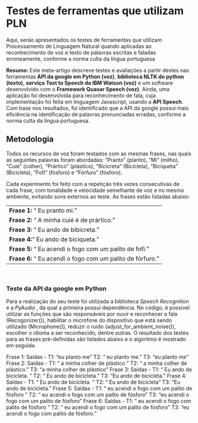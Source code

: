 # Testes de ferramentas que utilizam PLN
Aqui, serão apresentados os testes de ferramentas que utilizam Processamento de Linguagem Natural quando aplicadas 
ao reconhecimento de voz e texto de palavras escritas e faladas erroneamente, conforme a norma culta da língua portuguesa

<b>Resumo: </b>Este meta-artigo descreve testes e avaliações a partir destes nas
ferramentas <b>API da google em Python (voz)</b>, <b>biblioteca NLTK do python
(texto)</b>, <b>serviço Text to Speech da IBM Watson (voz)</b> e um software
desenvolvido com o <b>Framework Quasar Speech (voz)</b>. Ainda, uma aplicação
foi desenvolvida para reconhecimento de fala, cuja implementação foi feita em
linguagem Javascript, usando a <b>API Speech</b>. Com base nos resultados, foi
identificado que a API da google possui mais eficiência na identificação de
palavras pronunciadas erradas, conforme a norma culta da língua
portuguesa.</br>

<h2>Metodologia</h2>
<p>Todos os recursos de voz foram testados com as mesmas frases, nas quais as
seguintes palavras foram abordadas: “Pranto” (planto), “Mi” (milho), “Cuié” (colher),
“Prártico” (plástico), “Bicicreta” (Bicicleta), “Biciqueta” (Bicicleta), “Fofi” (fósforo) e
“Fórfuro” (fósforo). </p>
<p>Cada experimento foi feito com a repetição três vezes consecutivas
de cada frase, com tonalidade e velocidade semelhante de voz e no mesmo ambiente,
evitando sons externos ao teste. As frases estão listadas abaixo:</p>

<table>
  <tr>
    <td><b>Frase 1:</b> “ Eu pranto mi.”</td>
  </tr>
  <tr>
    <td><b>Frase 2:</b> “ A minha cuié é de prártico.”</td>
  </tr>
  <tr>
    <td><b>Frase 3:</b>  “ Eu ando de bibicreta.”</td>
  </tr>
  <tr>
    <td><b>Frase 4:</b>“ Eu ando de biciqueta.”</td>
  </tr>
  <tr>
    <td><b>Frase 5:</b> “ Eu acendi o fogo com um palito
de fofi.”</td>
  </tr>
  <tr>
    <td><b>Frase 6:</b> “ Eu acendi o fogo com um palito
de fórfuro.”</td>
  </tr>
</table>
</br>

<h3>Teste da API da google em Python</h3

<p>Para a realização do seu teste foi utilizada a biblioteca <i>Speech Recognition</i> e a <i>PyAudio</i> , da qual a primeira possui dependência. No código, é possível utilizar as funções que são responsáveis por ouvir e reconhecer a fala (Recogonizer()), habilitar o
microfone do dispositivo que está sendo utilizado (Microphone()), reduzir o ruído
(adjust_for_ambient_noise()), escolher o idioma a ser reconhecido, dentre outras.
O resultado dos testes para as frases pré-definidas são listados abaixo e o
algoritmo é mostrado em seguida. </p>
Frase 1: Saídas - T1: “eu planto me” T2: “ eu planto me.” T3: “eu planto me”
Frase 2: Saídas - T1: “ a minha colher de plástico ” T2: “ a minha colher de
plástico.” T3: “a minha colher de plástico”
Frase 3: Saídas - T1: “ Eu ando de bicicleta. ” T2: “ Eu ando de bicicleta.” T3:
“Eu ando de bicicleta.”
Frase 4: Saídas - T1: “ Eu ando de bicicleta. ” T2: “ Eu ando de bicicleta” T3:
“Eu ando de bicicleta.”
Frase 5: Saídas - T1: “ eu acendi o fogo com um palito de fósforo ” T2: “ eu
acendi o fogo com um palito de fósforo” T3: “eu acendi o fogo com um palito de
fósforo”
Frase 6: Saídas - T1: “ eu acendi o fogo com palito de fósforo ” T2: “ eu acendi o
fogo com um palito de fósforo” T3: “eu acendi o fogo com palito de fósforo.”





